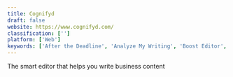 ```yaml
---
title: Cognifyd
draft: false 
website: https://www.cognifyd.com/
classification: ['']
platform: ['Web']
keywords: ['After the Deadline', 'Analyze My Writing', 'Boost Editor', 'Expresso', 'GradeProof', 'Grammarly', 'Headlines', 'Jekyll-post-via-web', 'Kibin', 'Lockdown Browser', 'MindSky', 'Nurtz', 'Perfect Tense', 'PostScripting', 'Proofree', 'Prose', 'TheRightMargin', 'Typely', 'Typewriter', 'Writefull', 'eAngel Proofreading', 'iA Writer']
---
```

The smart editor that helps you write business content